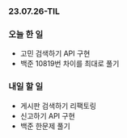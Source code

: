 ### 23.07.26-TIL
### 오늘 한 일
- 고민 검색하기 API 구현
- 백준 10819번 차이를 최대로 풀기

### 내일 할 일
- 게시판 검색하기 리팩토링
- 신고하기 API 구현
- 백준 한문제 풀기

